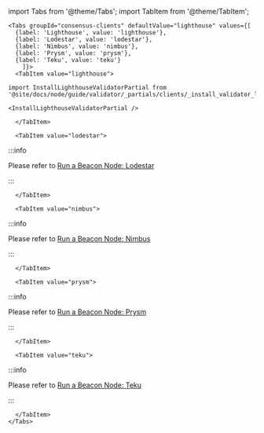import Tabs from '@theme/Tabs';
import TabItem from '@theme/TabItem';

```mdx-code-block
<Tabs groupId="consensus-clients" defaultValue="lighthouse" values={[
  {label: 'Lighthouse', value: 'lighthouse'},
  {label: 'Lodestar', value: 'lodestar'},
  {label: 'Nimbus', value: 'nimbus'},
  {label: 'Prysm', value: 'prysm'},
  {label: 'Teku', value: 'teku'}
    ]}>
  <TabItem value="lighthouse">

import InstallLighthouseValidatorPartial from '@site/docs/node/guide/validator/_partials/clients/_install_validator_lighthouse.md';

<InstallLighthouseValidatorPartial />

  </TabItem>

  <TabItem value="lodestar">
```

:::info

Please refer to [Run a Beacon Node: Lodestar](../../beacon/lodestar.md)

:::

```mdx-code-block
  </TabItem>

  <TabItem value="nimbus">
```

:::info

Please refer to [Run a Beacon Node: Nimbus](../../beacon/nimbus.md)

:::

```mdx-code-block
  </TabItem>

  <TabItem value="prysm">
```

:::info

Please refer to [Run a Beacon Node: Prysm](../../beacon/prysm.md)

:::

```mdx-code-block
  </TabItem>

  <TabItem value="teku">
```

:::info

Please refer to [Run a Beacon Node: Teku](../../beacon/teku.md)

:::

```mdx-code-block
  </TabItem>
</Tabs>
```